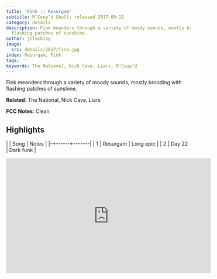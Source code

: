 ```yaml
---
title: 'Fink :: Resurgam'
subtitle: R’Coup’d &bull; released 2017-09-15
category: details
description: Fink meanders through a variety of moody sounds, mostly brooding with
  flashing patches of sunshine.
author: jclacking
image:
  src: details/2017/fink.jpg
index: Resurgam, Fink
tags: ''
keywords: The National, Nick Cave, Liars, R’Coup’d
---
```

Fink meanders through a variety of moody sounds, mostly brooding with flashing patches of sunshine.<!--more-->

**Related**: The National, Nick Cave, Liars

**FCC Notes**: Clean

## Highlights

| | Song | Notes |
|-+------+-------|
| 1 | Resurgam | Long epic |
| 2 | Day 22 | Dark funk |

<div class="tlo-detail-video"><iframe width="560" height="315" src="https://www.youtube.com/embed/3Vwdp3n-Fic" frameborder="0" allow="autoplay; encrypted-media" allowfullscreen></iframe></div>

